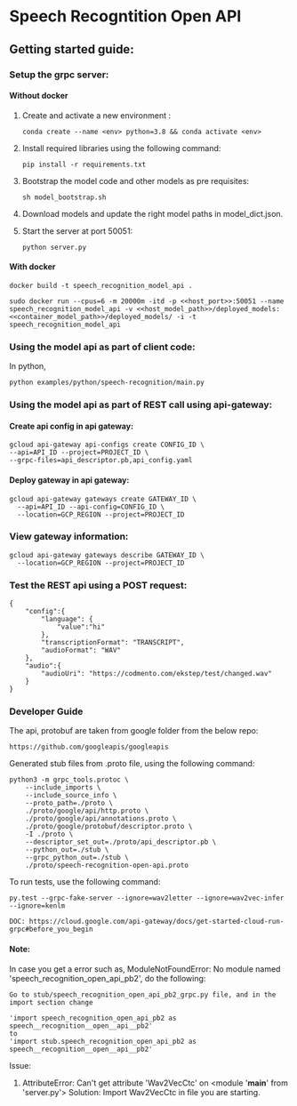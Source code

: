# Speech Recogntition Open API

## Getting started guide:

### Setup the grpc server:
#### Without docker
1. Create and activate a new environment :

    ```conda create --name <env> python=3.8 && conda activate <env>```

2. Install required libraries using the following command:

    ```
    pip install -r requirements.txt
    ```

3. Bootstrap the model code and other models as pre requisites:

    ```
    sh model_bootstrap.sh
    ```
4. Download models and update the right model paths in model_dict.json.
5. Start the server at port 50051:

    ```
    python server.py
    ```
#### With docker

```
docker build -t speech_recognition_model_api .
```

```
sudo docker run --cpus=6 -m 20000m -itd -p <<host_port>>:50051 --name speech_recognition_model_api -v <<host_model_path>>/deployed_models:<<container_model_path>>/deployed_models/ -i -t speech_recognition_model_api
```

### Using the model api as part of client code:
In python,
```
python examples/python/speech-recognition/main.py
```

### Using the model api as part of REST call using api-gateway:

#### Create api config in api gateway:
```
gcloud api-gateway api-configs create CONFIG_ID \
--api=API_ID --project=PROJECT_ID \
--grpc-files=api_descriptor.pb,api_config.yaml
```

#### Deploy gateway in api gateway:
```
gcloud api-gateway gateways create GATEWAY_ID \
  --api=API_ID --api-config=CONFIG_ID \
  --location=GCP_REGION --project=PROJECT_ID
```
### View gateway information:
```
gcloud api-gateway gateways describe GATEWAY_ID \
  --location=GCP_REGION --project=PROJECT_ID
```

### Test the REST api using a POST request:
```
{
    "config":{
        "language": {
            "value":"hi"
        },
        "transcriptionFormat": "TRANSCRIPT",
        "audioFormat": "WAV"
    },
    "audio":{
        "audioUri": "https://codmento.com/ekstep/test/changed.wav"
    }
}
```

### Developer Guide

The api, protobuf are taken from google folder from the below repo:
```
https://github.com/googleapis/googleapis
```

Generated stub files from .proto file, using the following command:
```
python3 -m grpc_tools.protoc \
    --include_imports \
    --include_source_info \
    --proto_path=./proto \
    ./proto/google/api/http.proto \
    ./proto/google/api/annotations.proto \
    ./proto/google/protobuf/descriptor.proto \
    -I ./proto \
    --descriptor_set_out=./proto/api_descriptor.pb \
    --python_out=./stub \
    --grpc_python_out=./stub \
    ./proto/speech-recognition-open-api.proto
```


To run tests, use the following command:
```
py.test --grpc-fake-server --ignore=wav2letter --ignore=wav2vec-infer --ignore=kenlm
```

`DOC: https://cloud.google.com/api-gateway/docs/get-started-cloud-run-grpc#before_you_begin`


#### Note:
In case you get a error such as, ModuleNotFoundError: No module named 'speech_recognition_open_api_pb2',
do the following:

```
Go to stub/speech_recognition_open_api_pb2_grpc.py file, and in the import section change 

'import speech_recognition_open_api_pb2 as speech__recognition__open__api__pb2'
to 
'import stub.speech_recognition_open_api_pb2 as speech__recognition__open__api__pb2'

```

Issue:

1. AttributeError: Can't get attribute 'Wav2VecCtc' on <module '__main__' from 'server.py'>
    Solution: Import Wav2VecCtc in file you are starting.
